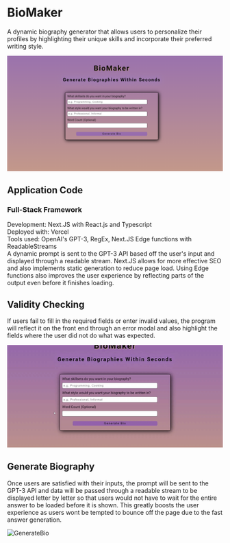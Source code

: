 # BioMaker
A dynamic biography generator that allows users to personalize their profiles by highlighting their unique skills and incorporate their preferred writing style.

![BioMaker](/assets/biomaker.PNG)

## Application Code
### Full-Stack Framework
Development: Next.JS with React.js and Typescript  
Deployed with: Vercel  
Tools used: OpenAI's GPT-3, RegEx, Next.JS Edge functions with ReadableStreams  
A dynamic prompt is sent to the GPT-3 API based off the user's input and displayed through a readable stream. Next.JS allows for more effective SEO and also implements static generation to reduce page load. Using Edge functions also improves the user experience by reflecting parts of the output even before it finishes loading.


## Validity Checking
If users fail to fill in the required fields or enter invalid values, the program will reflect it on the front end through an error modal and also highlight the fields where the user did not do what was expected.

![Validity](/assets/validity.gif)

## Generate Biography
Once users are satisfied with their inputs, the prompt will be sent to the GPT-3 API and data will be passed through a readable stream to be displayed letter by letter so that users would not have to wait for the entire answer to be loaded before it is shown. This greatly boosts the user experience as users wont be tempted to bounce off the page due to the fast answer generation.

![GenerateBio](/asset/generatebio.gif)
